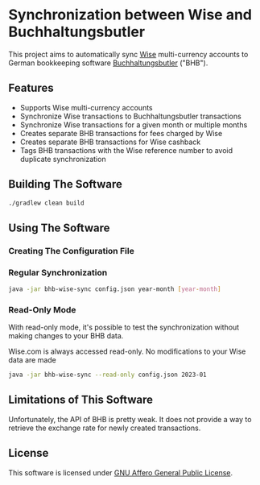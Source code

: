 # Synchronization between Wise and Buchhaltungsbutler

This project aims to automatically sync [Wise](https://wise.com/) multi-currency accounts to German bookkeeping
software [Buchhaltungsbutler](https://buchhaltungsbutler.de/) ("BHB").

## Features

- Supports Wise multi-currency accounts
- Synchronize Wise transactions to Buchhaltungsbutler transactions
- Synchronize Wise transactions for a given month or multiple months
- Creates separate BHB transactions for fees charged by Wise
- Creates separate BHB transactions for Wise cashback
- Tags BHB transactions with the Wise reference number to avoid duplicate synchronization

## Building The Software

```bash
./gradlew clean build
```

## Using The Software

### Creating The Configuration File

### Regular Synchronization

```bash
java -jar bhb-wise-sync config.json year-month [year-month]
```

### Read-Only Mode

With read-only mode, it's possible to test the synchronization without making changes to your BHB data.

Wise.com is always accessed read-only.
No modifications to your Wise data are made

```bash
java -jar bhb-wise-sync --read-only config.json 2023-01
```

## Limitations of This Software

Unfortunately, the API of BHB is pretty weak.
It does not provide a way to retrieve the exchange rate for newly created transactions.

## License

This software is licensed under [GNU Affero General Public License](https://www.gnu.org/licenses/agpl-3.0.en.html).